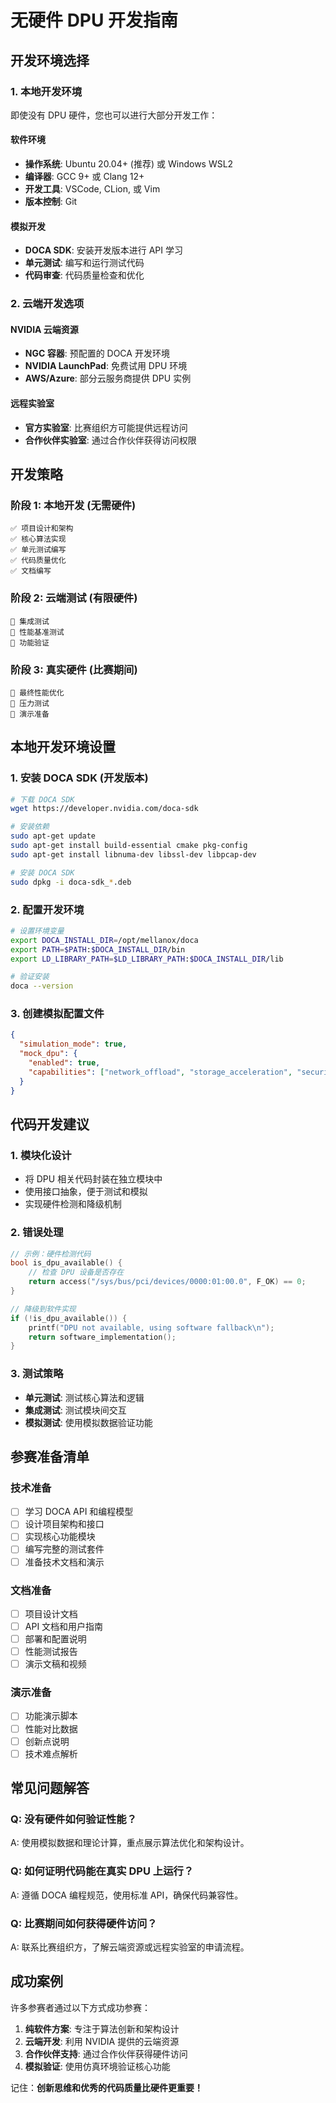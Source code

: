 # 无硬件 DPU 开发指南

## 开发环境选择

### 1. 本地开发环境
即使没有 DPU 硬件，您也可以进行大部分开发工作：

#### 软件环境
- **操作系统**: Ubuntu 20.04+ (推荐) 或 Windows WSL2
- **编译器**: GCC 9+ 或 Clang 12+
- **开发工具**: VSCode, CLion, 或 Vim
- **版本控制**: Git

#### 模拟开发
- **DOCA SDK**: 安装开发版本进行 API 学习
- **单元测试**: 编写和运行测试代码
- **代码审查**: 代码质量检查和优化

### 2. 云端开发选项

#### NVIDIA 云端资源
- **NGC 容器**: 预配置的 DOCA 开发环境
- **NVIDIA LaunchPad**: 免费试用 DPU 环境
- **AWS/Azure**: 部分云服务商提供 DPU 实例

#### 远程实验室
- **官方实验室**: 比赛组织方可能提供远程访问
- **合作伙伴实验室**: 通过合作伙伴获得访问权限

## 开发策略

### 阶段 1: 本地开发 (无需硬件)
```
✅ 项目设计和架构
✅ 核心算法实现
✅ 单元测试编写
✅ 代码质量优化
✅ 文档编写
```

### 阶段 2: 云端测试 (有限硬件)
```
🔄 集成测试
🔄 性能基准测试
🔄 功能验证
```

### 阶段 3: 真实硬件 (比赛期间)
```
🎯 最终性能优化
🎯 压力测试
🎯 演示准备
```

## 本地开发环境设置

### 1. 安装 DOCA SDK (开发版本)
```bash
# 下载 DOCA SDK
wget https://developer.nvidia.com/doca-sdk

# 安装依赖
sudo apt-get update
sudo apt-get install build-essential cmake pkg-config
sudo apt-get install libnuma-dev libssl-dev libpcap-dev

# 安装 DOCA SDK
sudo dpkg -i doca-sdk_*.deb
```

### 2. 配置开发环境
```bash
# 设置环境变量
export DOCA_INSTALL_DIR=/opt/mellanox/doca
export PATH=$PATH:$DOCA_INSTALL_DIR/bin
export LD_LIBRARY_PATH=$LD_LIBRARY_PATH:$DOCA_INSTALL_DIR/lib

# 验证安装
doca --version
```

### 3. 创建模拟配置文件
```json
{
  "simulation_mode": true,
  "mock_dpu": {
    "enabled": true,
    "capabilities": ["network_offload", "storage_acceleration", "security"]
  }
}
```

## 代码开发建议

### 1. 模块化设计
- 将 DPU 相关代码封装在独立模块中
- 使用接口抽象，便于测试和模拟
- 实现硬件检测和降级机制

### 2. 错误处理
```c
// 示例：硬件检测代码
bool is_dpu_available() {
    // 检查 DPU 设备是否存在
    return access("/sys/bus/pci/devices/0000:01:00.0", F_OK) == 0;
}

// 降级到软件实现
if (!is_dpu_available()) {
    printf("DPU not available, using software fallback\n");
    return software_implementation();
}
```

### 3. 测试策略
- **单元测试**: 测试核心算法和逻辑
- **集成测试**: 测试模块间交互
- **模拟测试**: 使用模拟数据验证功能

## 参赛准备清单

### 技术准备
- [ ] 学习 DOCA API 和编程模型
- [ ] 设计项目架构和接口
- [ ] 实现核心功能模块
- [ ] 编写完整的测试套件
- [ ] 准备技术文档和演示

### 文档准备
- [ ] 项目设计文档
- [ ] API 文档和用户指南
- [ ] 部署和配置说明
- [ ] 性能测试报告
- [ ] 演示文稿和视频

### 演示准备
- [ ] 功能演示脚本
- [ ] 性能对比数据
- [ ] 创新点说明
- [ ] 技术难点解析

## 常见问题解答

### Q: 没有硬件如何验证性能？
A: 使用模拟数据和理论计算，重点展示算法优化和架构设计。

### Q: 如何证明代码能在真实 DPU 上运行？
A: 遵循 DOCA 编程规范，使用标准 API，确保代码兼容性。

### Q: 比赛期间如何获得硬件访问？
A: 联系比赛组织方，了解云端资源或远程实验室的申请流程。

## 成功案例
许多参赛者通过以下方式成功参赛：
1. **纯软件方案**: 专注于算法创新和架构设计
2. **云端开发**: 利用 NVIDIA 提供的云端资源
3. **合作伙伴支持**: 通过合作伙伴获得硬件访问
4. **模拟验证**: 使用仿真环境验证核心功能

记住：**创新思维和优秀的代码质量比硬件更重要！** 